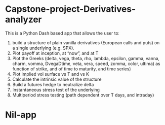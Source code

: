 # Capstone-project-Derivatives-analyzer

This is a Python Dash based app that allows the user to:
1) build a structure of plain vanilla derivatives (European calls and puts) on a single underlying (e.g. SPX). 
2) Plot payoff at inception, at “now”, and at T
3) Plot the Greeks (delta, vega, theta, rho, lambda, epsilon, gamma, vanna, charm, vomma, DvegaDtime, veta, vera, speed, zomma, color, ultima) as function of strike, and of time to maturity, and time series)
4) Plot implied vol surface vs T and vs K
5) Calculate the intrinsic value of the structure
6) Build a futures hedge to neutralize delta
7) Instantaneous stress test of the underlying
8) Multiperiod stress testing (path dependent over T days, and intraday)
# Nil-app
